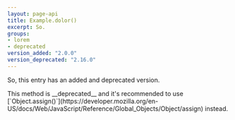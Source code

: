 ```yaml
---
layout: page-api
title: Example.dolor()
excerpt: So.
groups:
- lorem
- deprecated
version_added: "2.0.0"
version_deprecated: "2.16.0"
---
```


So, this entry has an added and deprecated version.

<p class="note note--warning" markdown="1">This method is __deprecated__ and it's recommended to use [`Object.assign()`](https://developer.mozilla.org/en-US/docs/Web/JavaScript/Reference/Global_Objects/Object/assign) instead.</p>

